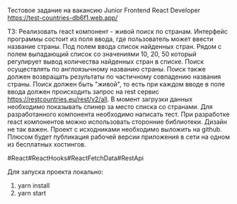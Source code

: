 Тестовое задание на вакансию Junior Frontend React Developer
https://test-countries-db6f1.web.app/

ТЗ:
Реализовать react компонент - живой поиск по странам.
Интерфейс программы состоит из поля ввода, где пользователь может ввести название страны. Под полем ввода список найденных стран. Рядом с полем выпадающий список со значениями 10, 20, 50 который регулирует вывод количества найденных стран в списке.
Поиск осуществлять по англоязычному названию страны. Поиск также должен возвращать результаты по частичному совпадению названия страны. Поиск должен быть "живой", то есть при каждом вводе в поле ввода должен происходить запрос на rest сервис https://restcountries.eu/rest/v2/all. В момент загрузки данных необходимо показывать спинер за место списка со странами.
Для разработанного компонента необходимо написать тест.
При разработке react компонентов можно использовать сторонние библиотеки.
Дизайн не так важен.
Проект с исходниками необходимо выложить на github. Плюсом будет публикация рабочей версии приложения в сети на одном из бесплатных хостингов.

#React#ReactHooks#ReactFetchData#RestApi

Для запуска проекта локально:
1. yarn install
2. yarn start
